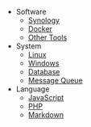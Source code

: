 
* Software
  * [Synology](/software/synology/)
  * [Docker](/software/docker/)
  * [Other Tools](/software/tools/)
* System
  * [Linux](/system/linux/)
  * [Windows](/system/windows/)
  * [Database](/system/db/)
  * [Message Queue](/system/queue/)
* Language
  * [JavaScript](/language/js/)
  * [PHP](/language/php/)
  * [Markdown](/language/md/)